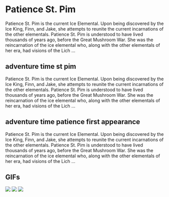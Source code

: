 # **Patience St. Pim**

Patience St. Pim is the current Ice Elemental. Upon being discovered by the Ice King, Finn, and Jake, she attempts to reunite the current incarnations of the other elementals. Patience St. Pim is understood to have lived thousands of years ago, before the Great Mushroom War. She was the reincarnation of the ice elemental who, along with the other elementals of her era, had visions of the Lich ...

## **adventure time st pim**

Patience St. Pim is the current Ice Elemental. Upon being discovered by the Ice King, Finn, and Jake, she attempts to reunite the current incarnations of the other elementals. Patience St. Pim is understood to have lived thousands of years ago, before the Great Mushroom War. She was the reincarnation of the ice elemental who, along with the other elementals of her era, had visions of the Lich ...

## **adventure time patience first appearance**

Patience St. Pim is the current Ice Elemental. Upon being discovered by the Ice King, Finn, and Jake, she attempts to reunite the current incarnations of the other elementals. Patience St. Pim is understood to have lived thousands of years ago, before the Great Mushroom War. She was the reincarnation of the ice elemental who, along with the other elementals of her era, had visions of the Lich ...

## **GIFs**

![](https://i.pinimg.com/originals/02/dd/73/02dd730a57b5d399320f00741532dc00.gif)  ![](https://pa1.aminoapps.com/6639/407a64bdded4b7c6621ecafe115e36b7399bf34e_hq.gif)  ![](https://media.giphy.com/media/cl7BkIIqKqKTC/giphy.gif)  